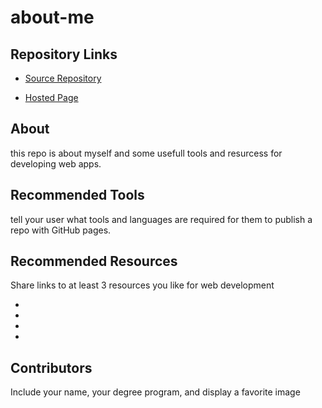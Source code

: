 # about-me


## Repository Links

- [Source Repository](https://github.com/AzharAlali/about-me/blob/master/README.md)

- [Hosted Page](https://azharalali.github.io/about-me/)



## About



this repo is about myself and some usefull tools and resurcess for developing web apps. 



## Recommended Tools



 tell your user what tools and languages are required for them to publish a repo with GitHub pages.



 ## Recommended Resources



 Share links to at least 3 resources you like for web development



 - 

 - 

 - 

 - 



 ## Contributors



 Include your name, your degree program, and display a favorite image 



  
